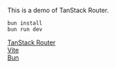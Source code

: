 This is a demo of TanStack Router.
```
bun install
bun run dev
```
[TanStack Router](https://tanstack.com/router/)  
[Vite](https://vitejs.dev/)  
[Bun](https://bun.sh/)  
